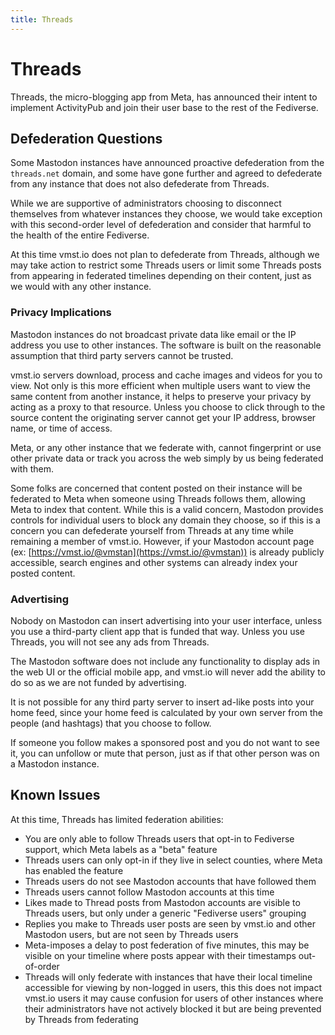 ```yaml
---
title: Threads
---
```


# Threads

Threads, the micro-blogging app from Meta, has announced their intent to implement ActivityPub and join their user base to the rest of the Fediverse.

## Defederation Questions

Some Mastodon instances have announced proactive defederation from the `threads.net` domain, and some have gone further and agreed to defederate from any instance that does not also defederate from Threads.

While we are supportive of administrators choosing to disconnect themselves from whatever instances they choose, we would take exception with this second-order level of defederation and consider that harmful to the health of the entire Fediverse.

At this time vmst.io does not plan to defederate from Threads, although we may take action to restrict some Threads users or limit some Threads posts from appearing in federated timelines depending on their content, just as we would with any other instance.

### Privacy Implications

Mastodon instances do not broadcast private data like email or the IP address you use to other instances.
The software is built on the reasonable assumption that third party servers cannot be trusted.

vmst.io servers download, process and cache images and videos for you to view. Not only is this more efficient when multiple users want to view the same content from another instance, it helps to preserve your privacy by acting as a proxy to that resource. Unless you choose to click through to the source content the originating server cannot get your IP address, browser name, or time of access.

Meta, or any other instance that we federate with, cannot fingerprint or use other private data or track you across the web simply by us being federated with them.

Some folks are concerned that content posted on their instance will be federated to Meta when someone using Threads follows them, allowing Meta to index that content.
While this is a valid concern, Mastodon provides controls for individual users to block any domain they choose, so if this is a concern you can defederate yourself from Threads at any time while remaining a member of vmst.io.
However, if your Mastodon account page (ex: [https://vmst.io/@vmstan](https://vmst.io/@vmstan)) is already publicly accessible, search engines and other systems can already index your posted content.

### Advertising

Nobody on Mastodon can insert advertising into your user interface, unless you use a third-party client app that is funded that way.
Unless you use Threads, you will not see any ads from Threads.

The Mastodon software does not include any functionality to display ads in the web UI or the official mobile app, and vmst.io will never add the ability to do so as we are not funded by advertising.

It is not possible for any third party server to insert ad-like posts into your home feed, since your home feed is calculated by your own server from the people (and hashtags) that you choose to follow.

If someone you follow makes a sponsored post and you do not want to see it, you can unfollow or mute that person, just as if that other person was on a Mastodon instance.

## Known Issues

At this time, Threads has limited federation abilities:

- You are only able to follow Threads users that opt-in to Fediverse support, which Meta labels as a "beta" feature
- Threads users can only opt-in if they live in select counties, where Meta has enabled the feature
- Threads users do not see Mastodon accounts that have followed them
- Threads users cannot follow Mastodon accounts at this time
- Likes made to Thread posts from Mastodon accounts are visible to Threads users, but only under a generic "Fediverse users" grouping
- Replies you make to Threads user posts are seen by vmst.io and other Mastodon users, but are not seen by Threads users
- Meta-imposes a delay to post federation of five minutes, this may be visible on your timeline where posts appear with their timestamps out-of-order
- Threads will only federate with instances that have their local timeline accessible for viewing by non-logged in users, this this does not impact vmst.io users it may cause confusion for users of other instances where their administrators have not actively blocked it but are being prevented by Threads from federating